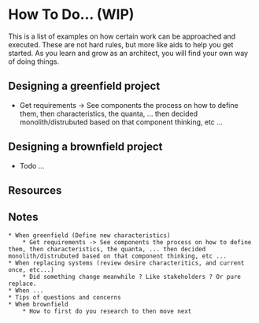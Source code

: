 # How To Do... (WIP)

This is a list of examples on how certain work can be approached and executed. These are not hard rules, but more like aids to help you get started. As you learn and grow as an architect, you will find your own way of doing things.

## Designing a greenfield project
* Get requirements -> See components the process on how to define them, then characteristics, the quanta, ... then decided monolith/distrubuted based on that component thinking, etc ...

## Designing a brownfield project
* Todo ...

## Resources

## Notes

    * When greenfield (Define new characteristics)
        * Get requirements -> See components the process on how to define them, then characteristics, the quanta, ... then decided monolith/distrubuted based on that component thinking, etc ...
    * When replacing systems (review desire characteritics, and current once, etc...)
        * Did something change meanwhile ? Like stakeholders ? Or pure replace.
    * When ...
    * Tips of questions and concerns
    * Whem brownfield
        * How to first do you research to then move next